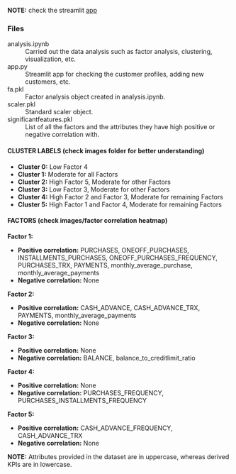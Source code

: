 <p><strong>NOTE:</strong> check the streamlit <a href='https://customer-segmentation-kushal.streamlit.app/'>app</a></p>

<h3>Files</h3>
<dl>
  <dt>analysis.ipynb</dt>
  <dd>Carried out the data analysis such as factor analysis, clustering, visualization, etc.</dd>
  <dt>app.py</dt>
  <dd>Streamlit app for checking the customer profiles, adding new customers, etc.</dd>
  <dt>fa.pkl</dt>
  <dd>Factor analysis object created in analysis.ipynb.</dd>
  <dt>scaler.pkl</dt>
  <dd>Standard scaler object.</dd>
  <dt>significantfeatures.pkl</dt>
  <dd>List of all the factors and the attributes they have high positive or negative correlation with.</dd>
</dl>

<h4>CLUSTER LABELS (check images folder for better understanding)</h4>
<ul>
  <li><strong>Cluster 0:</strong> Low Factor 4</li>
  <li><strong>Cluster 1:</strong> Moderate for all Factors</li>
  <li><strong>Cluster 2:</strong> High Factor 5, Moderate for other Factors</li>
  <li><strong>Cluster 3:</strong> Low Factor 3, Moderate for other Factors</li>
  <li><strong>Cluster 4:</strong> High Factor 2 and Factor 3, Moderate for remaining Factors</li>
  <li><strong>Cluster 5:</strong> High Factor 1 and Factor 4, Moderate for remaining Factors</li>
</ul>

<h4>FACTORS (check images/factor correlation heatmap)</h4>

<p><strong>Factor 1:</strong></p>
<ul>
  <li><strong>Positive correlation:</strong> PURCHASES, ONEOFF_PURCHASES, INSTALLMENTS_PURCHASES, ONEOFF_PURCHASES_FREQUENCY, PURCHASES_TRX, PAYMENTS, monthly_average_purchase, monthly_average_payments</li>
  <li><strong>Negative correlation:</strong> None</li>
</ul>

<p><strong>Factor 2:</strong></p>
<ul>
  <li><strong>Positive correlation:</strong> CASH_ADVANCE, CASH_ADVANCE_TRX, PAYMENTS, monthly_average_payments</li>
  <li><strong>Negative correlation:</strong> None</li>
</ul>

<p><strong>Factor 3:</strong></p>
<ul>
  <li><strong>Positive correlation:</strong> None</li>
  <li><strong>Negative correlation:</strong> BALANCE, balance_to_creditlimit_ratio</li>
</ul>

<p><strong>Factor 4:</strong></p>
<ul>
  <li><strong>Positive correlation:</strong> None</li>
  <li><strong>Negative correlation:</strong> PURCHASES_FREQUENCY, PURCHASES_INSTALLMENTS_FREQUENCY</li>
</ul>

<p><strong>Factor 5:</strong></p>
<ul>
  <li><strong>Positive correlation:</strong> CASH_ADVANCE_FREQUENCY, CASH_ADVANCE_TRX</li>
  <li><strong>Negative correlation:</strong> None</li>
</ul>

<p><strong>NOTE:</strong> Attributes provided in the dataset are in uppercase, whereas derived KPIs are in lowercase.</p>
